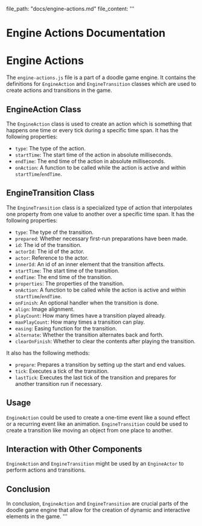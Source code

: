 file_path: "docs/engine-actions.md"
file_content: 
'''
# Engine Actions Documentation
# Engine Actions

The `engine-actions.js` file is a part of a doodle game engine. It contains the definitions for `EngineAction` and `EngineTransition` classes which are used to create actions and transitions in the game.

## EngineAction Class

The `EngineAction` class is used to create an action which is something that happens one time or every tick during a specific time span. It has the following properties:

- `type`: The type of the action.
- `startTime`: The start time of the action in absolute milliseconds.
- `endTime`: The end time of the action in absolute milliseconds.
- `onAction`: A function to be called while the action is active and within `startTime`/`endTime`.

## EngineTransition Class

The `EngineTransition` class is a specialized type of action that interpolates one property from one value to another over a specific time span. It has the following properties:

- `type`: The type of the transition.
- `prepared`: Whether necessary first-run preparations have been made.
- `id`: The id of the transition.
- `actorId`: The id of the actor.
- `actor`: Reference to the actor.
- `innerId`: An id of an inner element that the transition affects.
- `startTime`: The start time of the transition.
- `endTime`: The end time of the transition.
- `properties`: The properties of the transition.
- `onAction`: A function to be called while the action is active and within `startTime`/`endTime`.
- `onFinish`: An optional handler when the transition is done.
- `align`: Image alignment.
- `playCount`: How many times have a transition played already.
- `maxPlayCount`: How many times a transition can play.
- `easing`: Easing function for the transition.
- `alternate`: Whether the transition alternates back and forth.
- `clearOnFinish`: Whether to clear the contents after playing the transition.

It also has the following methods:

- `prepare`: Prepares a transition by setting up the start and end values.
- `tick`: Executes a tick of the transition.
- `lastTick`: Executes the last tick of the transition and prepares for another transition run if necessary.

## Usage

`EngineAction` could be used to create a one-time event like a sound effect or a recurring event like an animation. `EngineTransition` could be used to create a transition like moving an object from one place to another.

## Interaction with Other Components

`EngineAction` and `EngineTransition` might be used by an `EngineActor` to perform actions and transitions.

## Conclusion

In conclusion, `EngineAction` and `EngineTransition` are crucial parts of the doodle game engine that allow for the creation of dynamic and interactive elements in the game.
'''
